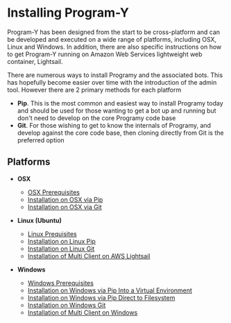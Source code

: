 # Installing Program-Y

Program-Y has been designed from the start to be cross-platform and can be developed and executed on a wide range of platforms, including OSX, Linux and Windows. In addition, there are also specific instructions on how to get Program-Y running on Amazon Web Services lightweight web container, Lightsail.

There are numerous ways to install Programy and the associated bots. This has hopefully become easier over time with the introduction of the admin tool. However there are 2 primary methods for each platform

  * **Pip**. This is the most common and easiest way to install Programy today and should be used for those wanting to get a bot up and running but don't need to develop on the core Programy code base
  * **Git**. For those wishing to get to know the internals of Programy, and develop against the core code base, then cloning directly from Git is the preferred option
  
## Platforms

  * **OSX**
    * [OSX Prerequisites](./Install_OSX_PreReqs)
    * [Installation on OSX via Pip](./Install_OSX_Pip)
    * [Installation on OSX via Git](./Install_OSX_Git)

  * **Linux (Ubuntu)**
    * [Linux Prequisites](./Install_Linux_Prereqs)
    * [Installation on Linux Pip](./Install_Linux_Pip)
    * [Installation on Linux Git](./Install_Linux_Git)
    * [Installation of Multi Client on AWS Lightsail](./Install_Linux_Lightsail)

  * **Windows**
    * [Windows Prerequisites](./Install_Windows_Prereqs)
    * [Installation on Windows via Pip Into a Virtual Environment](./Install_Windows_Pip_Venv)
    * [Installation on Windows via Pip Direct to Filesystem](./Install_Windows_Pip_Direct)
    * [Installation on Windows Git](./Install_Windows_Git)
    * [Installation of Multi Client on Windows](./Install_Windows_Multi)

